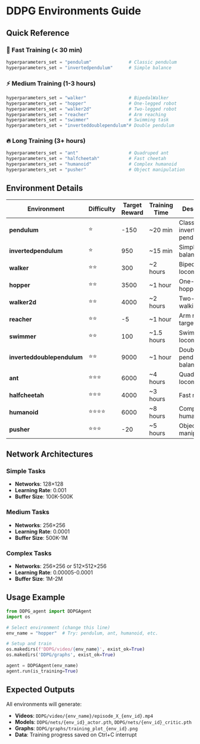 # DDPG Environments Guide

## Quick Reference

### 🚀 Fast Training (< 30 min)
```python
hyperparameters_set = "pendulum"              # Classic pendulum
hyperparameters_set = "invertedpendulum"      # Simple balance
```

### ⚡ Medium Training (1-3 hours)
```python
hyperparameters_set = "walker"                # BipedalWalker
hyperparameters_set = "hopper"                # One-legged robot
hyperparameters_set = "walker2d"              # Two-legged robot
hyperparameters_set = "reacher"               # Arm reaching
hyperparameters_set = "swimmer"               # Swimming task
hyperparameters_set = "inverteddoublependulum"# Double pendulum
```

### 🔥 Long Training (3+ hours)
```python
hyperparameters_set = "ant"                   # Quadruped ant
hyperparameters_set = "halfcheetah"           # Fast cheetah
hyperparameters_set = "humanoid"              # Complex humanoid
hyperparameters_set = "pusher"                # Object manipulation
```

## Environment Details

| Environment | Difficulty | Target Reward | Training Time | Description |
|-------------|------------|---------------|---------------|-------------|
| **pendulum** | ⭐ | -150 | ~20 min | Classic inverted pendulum |
| **invertedpendulum** | ⭐ | 950 | ~15 min | Simple balance task |
| **walker** | ⭐⭐ | 300 | ~2 hours | BipedalWalker locomotion |
| **hopper** | ⭐⭐ | 3500 | ~1 hour | One-legged hopping |
| **walker2d** | ⭐⭐ | 4000 | ~2 hours | Two-legged walking |
| **reacher** | ⭐⭐ | -5 | ~1 hour | Arm reaching target |
| **swimmer** | ⭐⭐ | 100 | ~1.5 hours | Swimming locomotion |
| **inverteddoublependulum** | ⭐⭐ | 9000 | ~1 hour | Double pendulum balance |
| **ant** | ⭐⭐⭐ | 6000 | ~4 hours | Quadruped locomotion |
| **halfcheetah** | ⭐⭐⭐ | 4000 | ~3 hours | Fast running |
| **humanoid** | ⭐⭐⭐⭐ | 6000 | ~8 hours | Complex humanoid |
| **pusher** | ⭐⭐⭐ | -20 | ~5 hours | Object manipulation |

## Network Architectures

### Simple Tasks
- **Networks**: 128×128
- **Learning Rate**: 0.001
- **Buffer Size**: 100K-500K

### Medium Tasks  
- **Networks**: 256×256
- **Learning Rate**: 0.0001
- **Buffer Size**: 500K-1M

### Complex Tasks
- **Networks**: 256×256 or 512×512×256
- **Learning Rate**: 0.00005-0.0001
- **Buffer Size**: 1M-2M

## Usage Example

```python
from DDPG_agent import DDPGAgent
import os

# Select environment (change this line)
env_name = "hopper"  # Try: pendulum, ant, humanoid, etc.

# Setup and train
os.makedirs(f'DDPG/video/{env_name}', exist_ok=True)
os.makedirs('DDPG/graphs', exist_ok=True)

agent = DDPGAgent(env_name)
agent.run(is_training=True)
```

## Expected Outputs

All environments will generate:
- **Videos**: `DDPG/video/{env_name}/episode_X_{env_id}.mp4`
- **Models**: `DDPG/nets/{env_id}_actor.pth`, `DDPG/nets/{env_id}_critic.pth`
- **Graphs**: `DDPG/graphs/training_plot_{env_id}.png`
- **Data**: Training progress saved on Ctrl+C interrupt
